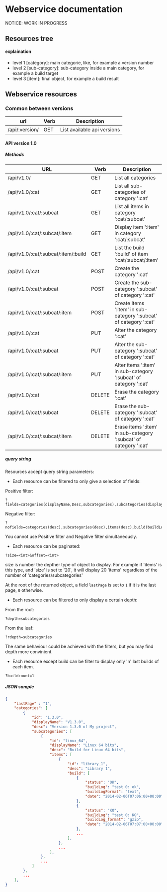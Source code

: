 # Webservice documentation #

NOTICE: WORK IN PROGRESS

## Resources tree ##

#### explaination ####

* level 1 [category]: main categorie, like, for example a version number
* level 2 [sub-category]: sub-category inside a main category, for example a build target
* level 3 [item]: final object, for example a build result

## Webservice resources ##

### Common between versions ###

|      url       | Verb |         Description         |
|----------------|------|-----------------------------|
| /api/:version/ | GET  | List available api versions |


#### API version 1.0 ####

##### Methods #####

| URL                                  | Verb   | Description                                                       |
|--------------------------------------|--------|-------------------------------------------------------------------|
| /api/v1.0/                           | GET    | List all categories                                               |
| /api/v1.0/:cat                       | GET    | List all sub-categories of category ':cat'                        |
| /api/v1.0/:cat/:subcat               | GET    | List all items in category ':cat/:subcat'                         |
| /api/v1.0/:cat/:subcat/:item         | GET    | Display item ':item' in category ':cat/:subcat'                   |
| /api/v1.0/:cat/:subcat/:item/:build  | GET    | List the build ':build' of item ':cat/:subcat/:item'              |
| /api/v1.0/:cat                       | POST   | Create the category ':cat'                                        |
| /api/v1.0/:cat/:subcat               | POST   | Create the sub-category ':subcat' of category ':cat'              |
| /api/v1.0/:cat/:subcat/:item         | POST   | Create items ':item' in sub-category ':subcat' of category ':cat' |
| /api/v1.0/:cat                       | PUT    | Alter the category ':cat'                                         |
| /api/v1.0/:cat/:subcat               | PUT    | Alter the sub-category ':subcat' of category ':cat'               |
| /api/v1.0/:cat/:subcat/:item         | PUT    | Alter items ':item' in sub-category ':subcat' of category ':cat'  |
| /api/v1.0/:cat                       | DELETE | Erase the category ':cat'                                         |
| /api/v1.0/:cat/:subcat               | DELETE | Erase the sub-category ':subcat' of category ':cat'               |
| /api/v1.0/:cat/:subcat/:item         | DELETE | Erase items ':item' in sub-category ':subcat' of category ':cat'  |

##### query string #####

Resources accept query string parameters:

* Each resource can be filtered to only give a selection of fields:

Positive filter:

```
?fields=categories(displayName,Desc,subcategories),subcategories(displayName,Desc,items),items(displayName,build),build(status)
````

Negative filter:

```
?nofields=categories(desc),subcategories(desc),items(desc),build(buildLog,buildLogFormat)

```

You cannot use Positive filter and Negative filter simultaneously.

* Each resource can be paginated:

```
?size=<int>&offset=<int>
```

size is number the depther type of object to display. For example if 'items' is this type, and 'size' is set to
'20', it will display 20 'items' regardless of the number of 'categories/subcategories'
  
At the root of the returned object, a field `lastPage` is set to `1` if it is the last page, `0` otherwise.

* Each resource can be filtered to only display a certain depth:

From the root:
```
?depth=subcategories
```

From the leaf:
```
?rdepth=subcategories
```
The same behaviour could be achieved with the filters, but you may find depth more convinient.

* Each resource except build can be filter to display only 'n' last builds of each item.

```
?buildcount=1
```

##### JSON sample #####

```json
{
    "lastPage" : "1",
    "categories": [
        {
            "id": "1.3.0",
            "displayName": "V1.3.0",
            "desc": "Version 1.3.0 of My project",
            "subcategories": [
                {
                    "id": "linux_64",
                    "displayName": "Linux 64 bits",
                    "desc": "Build for Linux 64 bits",
                    "items": [
                        {
                            "id": "library_1",
                            "desc": "Library 1",
                            "build": [ 
                                {
                                    "status": "OK",
                                    "buildLog": "test 0: ok",
                                    "buildLogFormat": "text",
                                    "date": "2014-02-06T07:06:00+00:00",
                                },
                                {
                                    "status": "KO",
                                    "buildLog": "test 0: KO",
                                    "buildLog_format": "gzip",
                                    "date": "2014-02-06T07:07:00+00:00"
                                },
                                ...
                            ],
                        },
                        ...
                    ],
                },
                ...
            ]
        },
        ...
    ],
}
```
